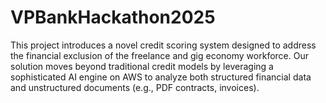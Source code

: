 # VPBankHackathon2025
This project introduces a novel credit scoring system designed to address the financial exclusion of the freelance and gig economy workforce. Our solution moves beyond traditional credit models by leveraging a sophisticated AI engine on AWS to analyze both structured financial data and unstructured documents (e.g., PDF contracts, invoices).
